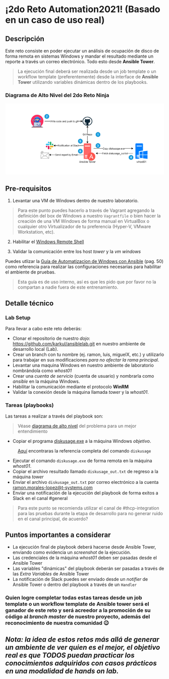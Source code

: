 # ¡2do Reto Automation2021! (Basado en un caso de uso real)


## Descripción


Este reto consiste en poder ejecutar un análisis de ocupación de disco de forma remota en sistemas Windows y mandar el resultado mediante un reporte a través un correo electrónico. Todo esto desde **Ansible Tower**.

> La ejecución final deberá ser realizada desde un job template o un workflow template (preferentemente) desde la interface de **Ansible Tower** utilizando variables dinámicas dentro de los playbooks.

### Diagrama de Alto Nivel del 2do Reto Ninja
![HLD Segundo Reto Ninja)](files/2doreto.png)

## Pre-requisitos
1. Levantar una VM de Windows dentro de nuestro laboratorio.

> Para este punto puedes hacerlo a través de Vagrant agregando la definición del box de Windows a nuestro `Vagrantfile` o bien hacer la creación de una VM Windows de forma manual en VirtualBox o cualquier otro Virtualizador de tu preferencia (Hyper-V, VMware Workstation, etc).

2. Habilitar el [Windows Remote Shell](https://docs.microsoft.com/en-us/troubleshoot/windows-server/remote/how-to-enable-windows-remote-shell)

3. Validar la comunicación entre los host *tower* y la *vm windows*

Puedes utlizar la [Guía de Automatizacion de Windows con Ansible](https://drive.google.com/file/d/1oegYWyDd_y9sD6Axdy9IubPaXvc0HZmz/view?usp=sharing) (pag. 50) como referencia para realizar las configuraciones necesarias para habilitar el ambiente de pruebas.

> Esta guía es de uso interno, así es que les pido que por favor no la compartan a nadie fuera de este entrenamiento.

## Detalle técnico

### Lab Setup

Para llevar a cabo este reto deberás:
- Clonar el repositorio de nuestro *dojo*: https://github.com/karkul/ansiblelab.git en nuestro ambiente de desarrollo local (Lab).
- Crear un branch con tu nombre (ej. ramon, luis, miguelX, etc.) y utilizarlo para trabajar en sus modificaciones *para no afectar la rama principal*.
- Levantar una maquina Windows en nuestro ambiente de laboratorio nombrándola como *whost01*
- Crear una *cuenta de servicio* (cuenta de usuario) y nombrarla como *ansible* en la máquina Windows.
- Habilitar la comunicación mediante el protocolo **WinRM**
- Validar la conexión desde la máquina llamada *tower* y la *whost01*.

### Tareas (playbooks)

Las tareas a realizar a través del playbook son:

> Véase [diagrama de alto nivel](#Descripción) del problema para un mejor entendimiento

- Copiar el programa [diskusage.exe](https://github.com/aleksaan/diskusage/releases) a la máquina Windows *objetivo*.

&nbsp;&nbsp;&nbsp;&nbsp;&nbsp;&nbsp;&nbsp;&nbsp;&nbsp;&nbsp;[Aquí](https://github.com/aleksaan/diskusage) encontraras la referencia completa del comando `diskusage` 
- Ejecutar el comando `diskusage.exe` de forma remota en la máquina *whost01*.
- Copiar el archivo resultado llamado `diskusage_out.txt` de regreso a la máquina *tower*
- Enviar el archivo `diskusage_out.txt` por correo electrónico a la cuenta [ramon.morales-lopez@t-systems.com](mailto:ramon.morales-lopez@t-systems.com)
- Enviar una notificación de la ejecución del playbook de forma exitos a Slack en el canal #general
> Para este punto se recomienda utilizar el canal de #thcp-integration para las pruebas durante la etapa de desarrollo para no generar ruido en el canal principal, de acuerdo?

## Puntos importantes a considerar
- La ejecución final de playbook deberá hacerse desde Ansible Tower, enviando como evidencia un *screenshot* de la ejecución.
- Las credenciales de la máquina *whost01* deben ser pasadas desde el Ansible Tower
- Las variables "dinámicas" del playbook deberán ser pasadas a través de las *Extra Variables* de Ansible Tower
- La notificación de Slack puedes ser enviado desde un *notifier* de Ansible Tower o dentro del playbook a través de un `Handler` 

### Quien logre completar todas estas tareas desde un job template o un workflow template de Ansible tower será el ganador de este reto y será acreedor a la promoción de su código al *branch master* de nuestro proyecto, además del reconocimiento de nuestra comunidad :wink:

## *Nota: la idea de estos retos más allá de generar un ambiente de ver quien es el mejor, el objetivo real es que TODOS puedan practicar los conocimientos adquiridos con casos prácticos en una modalidad de **hands on lab**.*
